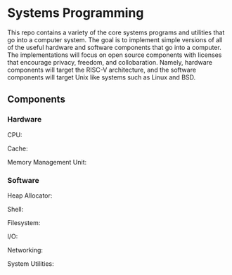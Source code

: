 # Systems Programming
This repo contains a variety of the core systems programs and utilities that go into a computer system. The goal is to implement simple versions of all of the useful hardware and software components that go into a computer. The implementations will
focus on open source components with licenses that encourage privacy, freedom, and collobaration. Namely, hardware components will target the RISC-V architecture, and the software components will target Unix like systems such as Linux and BSD.

## Components

### Hardware

CPU:

Cache:

Memory Management Unit:

### Software

Heap Allocator:

Shell:

Filesystem:

I/O:

Networking:

System Utilities:


